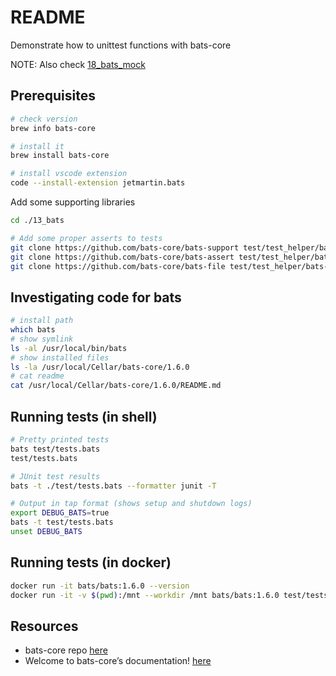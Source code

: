 # README

Demonstrate how to unittest functions with bats-core

NOTE: Also check [18_bats_mock](../18_bats_mock/README.md)

## Prerequisites

```sh
# check version 
brew info bats-core

# install it
brew install bats-core

# install vscode extension
code --install-extension jetmartin.bats  
```

Add some supporting libraries  

```sh
cd ./13_bats

# Add some proper asserts to tests
git clone https://github.com/bats-core/bats-support test/test_helper/bats-support
git clone https://github.com/bats-core/bats-assert test/test_helper/bats-assert  
git clone https://github.com/bats-core/bats-file test/test_helper/bats-file 
```

## Investigating code for bats

```sh
# install path
which bats
# show symlink
ls -al /usr/local/bin/bats   
# show installed files
ls -la /usr/local/Cellar/bats-core/1.6.0
# cat readme
cat /usr/local/Cellar/bats-core/1.6.0/README.md     
```

## Running tests (in shell)

```sh
# Pretty printed tests
bats test/tests.bats 
test/tests.bats 

# JUnit test results
bats -t ./test/tests.bats --formatter junit -T

# Output in tap format (shows setup and shutdown logs)
export DEBUG_BATS=true  
bats -t test/tests.bats 
unset DEBUG_BATS
```

## Running tests (in docker)

```sh
docker run -it bats/bats:1.6.0 --version
docker run -it -v $(pwd):/mnt --workdir /mnt bats/bats:1.6.0 test/tests.bats         
```

## Resources

* bats-core repo [here](https://github.com/bats-core)  
* Welcome to bats-core’s documentation! [here](https://bats-core.readthedocs.io/en/stable/)
